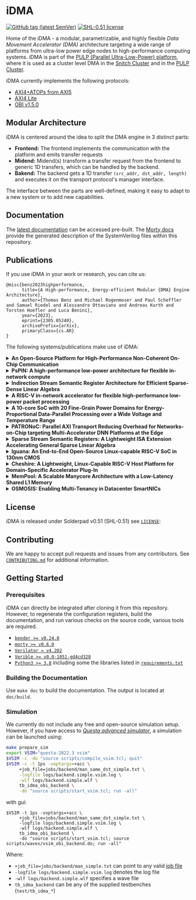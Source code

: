 # iDMA
[![GitHub tag (latest SemVer)](https://img.shields.io/github/v/tag/pulp-platform/iDMA?color=blue&label=current&sort=semver)](CHANGELOG.md)
[![SHL-0.51 license](https://img.shields.io/badge/license-SHL--0.51-green)](LICENSE)

Home of the iDMA - a modular, parametrizable, and highly flexible *Data Movement Accelerator (DMA)*
architecture targeting a wide range of platforms from ultra-low power edge nodes to high-performance
computing systems. iDMA is part of the [PULP (Parallel Ultra-Low-Power) platform](https://pulp-platform.org/),
where it is used as a cluster level DMA in the [Snitch Cluster](https://github.com/pulp-platform/snitch)
and in the [PULP Cluster](https://github.com/pulp-platform/pulp).

iDMA currently implements the following protocols:
- [AXI4](https://developer.arm.com/documentation/ihi0022/hc/?lang=en)[+ATOPs from AXI5](https://github.com/pulp-platform/axi)
- [AXI4 Lite](https://developer.arm.com/documentation/ihi0022/hc/?lang=en)
- [OBI v1.5.0](https://github.com/openhwgroup/programs/blob/master/TGs/cores-task-group/obi/OBI-v1.5.0.pdf)


## Modular Architecture
iDMA is centered around the idea to split the DMA engine in 3 distinct parts:
- **Frontend:** The frontend implements the communication with the platform and emits transfer requests
- **Midend:** Midend(s) transform a transfer request from the frontend to generic 1D transfers,
              which can be handled by the backend.
- **Bakend:** The backend gets a 1D transfer `(src_addr, dst_addr, length)` and executes it
              on the transport protocol's manager interface.

The interface between the parts are well-defined, making it easy to adapt to a new system or to add
new capabilities.

## Documentation
The [latest documentation](https://pulp-platform.github.io/iDMA) can be accessed pre-built.
The [Morty docs](https://pulp-platform.github.io/iDMA/morty/index.html) provide the generated description of the SystemVerilog files within this repository.

## Publications
If you use iDMA in your work or research, you can cite us:

```
@misc{benz2023highperformance,
      title={A High-performance, Energy-efficient Modular {DMA} Engine Architecture},
      author={Thomas Benz and Michael Rogenmoser and Paul Scheffler and Samuel Riedel and Alessandro Ottaviano and Andreas Kurth and Torsten Hoefler and Luca Benini},
      year={2023},
      eprint={2305.05240},
      archivePrefix={arXiv},
      primaryClass={cs.AR}
}
```

The following systems/publications make use of iDMA:

<details>
<summary><b>An Open-Source Platform for High-Performance Non-Coherent On-Chip Communication</b></summary>
<p>

```
@article{Kurth2020AnOP,
  title={An Open-Source Platform for High-Performance Non-Coherent On-Chip Communication},
  author={Andreas Kurth and Wolfgang R{\"o}nninger and Thomas Emanuel Benz and Matheus A. Cavalcante and Fabian Schuiki and Florian Zaruba and Luca Benini},
  journal={IEEE Transactions on Computers},
  year={2020},
  volume={71},
  pages={1794-1809},
  url={https://api.semanticscholar.org/CorpusID:221640945}
}
```

</p>
</details>


<details>
<summary><b>PsPIN: A high-performance low-power architecture for flexible in-network compute</b></summary>
<p>

```
@article{Girolamo2020PsPINAH,
  title={PsPIN: A high-performance low-power architecture for flexible in-network compute},
  author={Salvatore Di Girolamo and Andreas Kurth and Alexandru Calotoiu and Thomas Emanuel Benz and Timo Schneider and Jakub Ber{\'a}nek and Luca Benini and Torsten Hoefler},
  journal={ArXiv},
  year={2020},
  volume={abs/2010.03536},
  url={https://api.semanticscholar.org/CorpusID:222177442}
}
```

</p>
</details>


<details>
<summary><b>Indirection Stream Semantic Register Architecture for Efficient Sparse-Dense Linear Algebra</b></summary>
<p>

```
@article{Scheffler2020IndirectionSS,
  title={Indirection Stream Semantic Register Architecture for Efficient Sparse-Dense Linear Algebra},
  author={Paul Scheffler and Florian Zaruba and Fabian Schuiki and Torsten Hoefler and Luca Benini},
  journal={2021 Design, Automation \& Test in Europe Conference \& Exhibition (DATE)},
  year={2020},
  pages={1787-1792},
  url={https://api.semanticscholar.org/CorpusID:226964339}
}
```

</p>
</details>


<details>
<summary><b>A RISC-V in-network accelerator for flexible high-performance low-power packet processing</b></summary>
<p>

```
@article{Girolamo2021ARI,
  title={A RISC-V in-network accelerator for flexible high-performance low-power packet processing},
  author={Salvatore Di Girolamo and Andreas Kurth and Alexandru Calotoiu and Thomas Emanuel Benz and Timo Schneider and Jakub Ber{\'a}nek and Luca Benini and Torsten Hoefler},
  journal={2021 ACM/IEEE 48th Annual International Symposium on Computer Architecture (ISCA)},
  year={2021},
  pages={958-971},
  url={https://api.semanticscholar.org/CorpusID:235416184}
}
```

</p>
</details>


<details>
<summary><b>A 10-core SoC with 20 Fine-Grain Power Domains for Energy-Proportional Data-Parallel Processing over a Wide Voltage and Temperature Range</b></summary>
<p>

```
@article{Benz2021A1S,
  title={A 10-core SoC with 20 Fine-Grain Power Domains for Energy-Proportional Data-Parallel Processing over a Wide Voltage and Temperature Range},
  author={Thomas Emanuel Benz and Luca Bertaccini and Florian Zaruba and Fabian Schuiki and Frank K. G{\"u}rkaynak and Luca Benini},
  journal={ESSCIRC 2021 - IEEE 47th European Solid State Circuits Conference (ESSCIRC)},
  year={2021},
  pages={263-266},
  url={https://api.semanticscholar.org/CorpusID:240003121}
}
```

</p>
</details>


<details>
<summary><b>PATRONoC: Parallel AXI Transport Reducing Overhead for Networks-on-Chip targeting Multi-Accelerator DNN Platforms at the Edge</b></summary>
<p>

```
@article{Jain2023PATRONoCPA,
  title={PATRONoC: Parallel AXI Transport Reducing Overhead for Networks-on-Chip targeting Multi-Accelerator DNN Platforms at the Edge},
  author={Vikram Jain and Matheus A. Cavalcante and Nazareno Bruschi and Michael Rogenmoser and Thomas Emanuel Benz and Andreas Kurth and Davide Rossi and Luca Benini and Marian Verhelst},
  journal={2023 60th ACM/IEEE Design Automation Conference (DAC)},
  year={2023},
  pages={1-6},
  url={https://api.semanticscholar.org/CorpusID:260351087}
}
```

</p>
</details>


<details>
<summary><b>Sparse Stream Semantic Registers: A Lightweight ISA Extension Accelerating General Sparse Linear Algebra</b></summary>
<p>

```
@article{Scheffler2023SparseSS,
  title={Sparse Stream Semantic Registers: A Lightweight ISA Extension Accelerating General Sparse Linear Algebra},
  author={Paul Scheffler and Florian Zaruba and Fabian Schuiki and Torsten Hoefler and Luca Benini},
  journal={ArXiv},
  year={2023},
  volume={abs/2305.05559},
  url={https://api.semanticscholar.org/CorpusID:258564420}
}
```

</p>
</details>


<details>
<summary><b>Iguana: An End-to-End Open-Source Linux-capable RISC-V SoC in 130nm CMOS</b></summary>
<p>

```
@article{benziguana,
  title={Iguana: An End-to-End Open-Source Linux-capable RISC-V SoC in 130nm CMOS},
  author={Benz, Thomas and Scheffler, Paul and Sch{\"o}nleber, Jannis and Benini, Luca}
}
```

</p>
</details>


<details>
<summary><b>Cheshire: A Lightweight, Linux-Capable RISC-V Host Platform for Domain-Specific Accelerator Plug-In</b></summary>
<p>

```
@article{Ottaviano2023CheshireAL,
  title={Cheshire: A Lightweight, Linux-Capable RISC-V Host Platform for Domain-Specific Accelerator Plug-In},
  author={Alessandro Ottaviano and Thomas Emanuel Benz and Paul Scheffler and Luca Benini},
  journal={ArXiv},
  year={2023},
  volume={abs/2305.04760},
  url={https://api.semanticscholar.org/CorpusID:258557988}
}
```

</p>
</details>


<details>
<summary><b>MemPool: A Scalable Manycore Architecture with a Low-Latency Shared L1 Memory</b></summary>
<p>

```
@article{Riedel2023MemPoolAS,
  title={MemPool: A Scalable Manycore Architecture with a Low-Latency Shared L1 Memory},
  author={Samuel Riedel and Matheus A. Cavalcante and Renzo Andri and Luca Benini},
  journal={ArXiv},
  year={2023},
  volume={abs/2303.17742},
  url={https://api.semanticscholar.org/CorpusID:257900957}
}
```

</p>
</details>


<details>
<summary><b>OSMOSIS: Enabling Multi-Tenancy in Datacenter SmartNICs</b></summary>
<p>

```
@article{Khalilov2023OSMOSISEM,
  title={OSMOSIS: Enabling Multi-Tenancy in Datacenter SmartNICs},
  author={Mikhail Khalilov and Marcin Chrapek and Siyuan Shen and Alessandro Vezzu and Thomas Emanuel Benz and Salvatore Di Girolamo and Timo Schneider and Daniele Di Sensi and Luca Benini and Torsten Hoefler},
  journal={ArXiv},
  year={2023},
  volume={abs/2309.03628},
  url={https://api.semanticscholar.org/CorpusID:261582327}
}
```

</p>
</details>


## License
iDMA is released under Solderpad v0.51 (SHL-0.51) see [`LICENSE`](LICENSE):

## Contributing
We are happy to accept pull requests and issues from any contributors. See [`CONTRIBUTING.md`](CONTRIBUTING.md)
for additional information.

## Getting Started

### Prerequisites
iDMA can directly be integrated after cloning it from this repository. However, to regenerate
the configuration registers, build the documentation, and run various checks on the source code,
various tools are required.

- [`bender >= v0.24.0`](https://github.com/pulp-platform/bender)
- [`morty >= v0.6.0`](https://github.com/zarubaf/morty)
- [`Verilator = v4.202`](https://www.veripool.org/verilator)
- [`Verible >= v0.0-1051-gd4cd328`](https://github.com/chipsalliance/verible)
- [`Python3 >= 3.8`](https://www.python.org/downloads/) including some the libraries listed
  in [`requirements.txt`](requirements.txt)

### Building the Documentation
Use `make doc` to build the documentation. The output is located at `doc/build`.


### Simulation
We currently do not include any free and open-source simulation setup. However, if you have access to
[*Questa advanced simulator*](https://eda.sw.siemens.com/en-US/ic/questa/simulation/advanced-simulator/),
a simulation can be launched using:

```bash
make prepare_sim
export VSIM="questa-2022.3 vsim"
$VSIM -c -do "source scripts/compile_vsim.tcl; quit"
$VSIM -c -t 1ps -voptargs=+acc \
     +job_file=jobs/backend/man_same_dst_simple.txt \
     -logfile logs/backend.simple.vsim.log \
     -wlf logs/backend.simple.wlf \
     tb_idma_obi_backend \
     -do "source scripts/start_vsim.tcl; run -all"
```
with gui:
```
$VSIM -t 1ps -voptargs=+acc \
     +job_file=jobs/backend/man_same_dst_simple.txt \
     -logfile logs/backend.simple.vsim.log \
     -wlf logs/backend.simple.wlf \
     tb_idma_obi_backend \
     -do "source scripts/start_vsim.tcl; source scripts/waves/vsim_obi_backend.do; run -all"
```

Where:
- `+job_file=jobs/backend/man_simple.txt` can point to any valid [job file](jobs/README.md)
- `-logfile logs/backend.simple.vsim.log` denotes the log file
- `-wlf logs/backend.simple.wlf` specifies a wave file
- `tb_idma_backend` can be any of the supplied testbenches \(`test/tb_idma_*`\)
